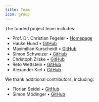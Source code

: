 ```yaml
---
title: Team
icon: group
---
```


The funded project team includes:

- Prof. Dr. Christian Fegeler • [Homepage](https://www.hs-heilbronn.de/de/christian.fegeler)
- Hauke Hund • [GitHub](https://github.com/hhund)
- Maximilian Kurscheidt • [GitHub](https://github.com/MadMax93)
- Simon Schweizer • [GitHub](https://github.com/schwzr)
- Christoph Zilske • [GitHub](https://github.com/ZilskeC)
- Reto Wettstein • [GitHub](https://github.com/wetret)
- Alexander Kiel • [GitHub](https://github.com/alexanderkiel)


We thank additional contributors, including:
- Florian Seidel • [GitHub](https://github.com/FloSeidel)
- Simon Mödinger • [GitHub](https://github.com/simonmoedinger)
